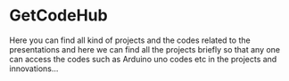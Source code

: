 # GetCodeHub
Here you can find all kind of projects and the codes related to the presentations and here we can find all the projects briefly so that any one can access the codes such as Arduino uno codes etc in the projects and innovations...
